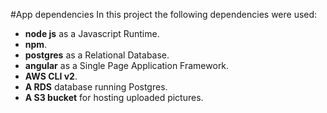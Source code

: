 #App dependencies
In this project the following dependencies were used:
* **node js** as a Javascript Runtime.
* **npm**.
* **postgres** as a Relational Database.
* **angular** as a Single Page Application Framework.
* **AWS CLI v2**.
* **A RDS** database running Postgres.
* **A S3 bucket** for hosting uploaded pictures.
